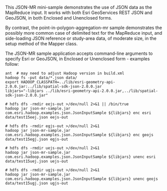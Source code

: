 This JSON-MR mini-sample demonstrates the use of JSON data as the MapReduce input.
It works with both Esri GeoServices REST JSON and GeoJSON, in both Enclosed and Unenclosed forms.

By contrast, the point-in-polygon-aggregation-mr sample demonstrates the possibly more common case of
delimited text for the MapReduce input, and side-loading JSON reference or study-area data, of moderate size,
in the setup method of the Mapper class.

The JSON-MR sample application accepts command-line arguments to specify Esri or GeoJSON,
in Enclosed or Unenclosed form - examples follow:

```
ant  # may need to adjust Hadoop version in build.xml
hadoop fs -put data/*.json data/
export HADOOP_CLASSPATH=../lib/esri-geometry-api-2.0.0.jar:../lib/spatial-sdk-json-2.0.0.jar
libjars="-libjars ../lib/esri-geometry-api-2.0.0.jar,../lib/spatial-sdk-json-2.0.0.jar"

# hdfs dfs -rmdir eejs-out >/dev/null 2>&1 || /bin/true
hadoop jar json-mr-sample.jar com.esri.hadoop.examples.json.JsonInputSample ${libjars} enc esri data/test15eej.json eejs-out

# hdfs dfs -rmdir egjs-out >/dev/null 2>&1
hadoop jar json-mr-sample.jar com.esri.hadoop.examples.json.JsonInputSample ${libjars} enc geojs data/test15egj.json egjs-out

# hdfs dfs -rmdir uejs-out >/dev/null 2>&1
hadoop jar json-mr-sample.jar com.esri.hadoop.examples.json.JsonInputSample ${libjars} unenc esri data/test15uej.json uejs-out

# hdfs dfs -rmdir ugjs-out >/dev/null 2>&1
hadoop jar json-mr-sample.jar com.esri.hadoop.examples.json.JsonInputSample ${libjars} unenc geojs data/test15ugj.json ugjs-out
```
